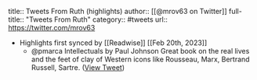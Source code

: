 title:: Tweets From Ruth (highlights)
author:: [[@mrov63 on Twitter]]
full-title:: "Tweets From Ruth"
category:: #tweets
url:: https://twitter.com/mrov63

- Highlights first synced by [[Readwise]] [[Feb 20th, 2023]]
	- @pmarca Intellectuals by Paul Johnson 
	  Great book on the real lives and the feet of clay of Western icons like Rousseau, Marx,  Bertrand Russell, Sartre. ([View Tweet](https://twitter.com/mrov63/status/1577544789394063360))